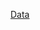 [Data](https://entuedu-my.sharepoint.com/:f:/g/personal/boonpeng001_e_ntu_edu_sg/EsdFCWhAwi5Ot0ItBOSk3UEBK8FUwlMSi_jSrBN6FrGqhw?e=ggRX1q)


